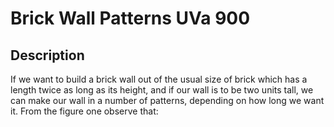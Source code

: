 # Brick Wall Patterns UVa 900


## Description

If we want to build a brick wall out of the usual size of
brick which has a length twice as long as its height, and if
our wall is to be two units tall, we can make our wall in
a number of patterns, depending on how long we want it.
From the figure one observe that:
